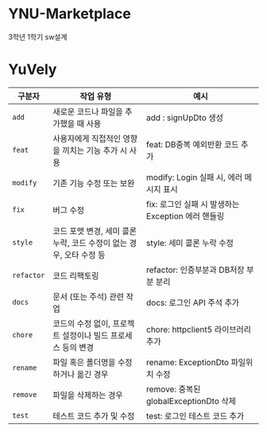 # YNU-Marketplace
3학년 1학기 sw설계
# YuVely

| 구분자 | 작업 유형 | 예시 |
| --- | --- | --- |
| `add` | 새로운 코드나 파일을 추가했을 때 사용 | add : signUpDto 생성  |
| `feat` | 사용자에게 직접적인 영향을 끼치는 기능 추가 시 사용 | feat: DB중복 예외반환 코드 추가 |
| `modify` | 기존 기능 수정 또는 보완 | modify: Login 실패 시, 에러 메시지 표시 |
| `fix` | 버그 수정 | fix: 로그인 실패 시 발생하는 Exception 에러 핸들링 |
| `style` | 코드 포맷 변경, 세미 콜론 누락, 코드 수정이 없는 경우, 오타 수정 등 | style: 세미 콜론 누락 수정 |
| `refactor` | 코드 리팩토링 | refactor: 인증부분과 DB저장 부분 분리 |
| `docs` | 문서 (또는 주석) 관련 작업 | docs: 로그인 API 주석 추가 |
| `chore` | 코드의 수정 없이, 프로젝트 설정이나 빌드 프로세스 등의 변경 | chore: httpclient5 라이브러리 추가 |
| `rename` | 파일 혹은 폴더명을 수정하거나 옮긴 경우 | rename: ExceptionDto 파일위치 수정 |
| `remove` | 파일을 삭제하는 경우 | remove: 중복된 globalExceptionDto 삭제 |
| `test` | 테스트 코드 추가 및 수정 | test: 로그인 테스트 코드 추가 |
